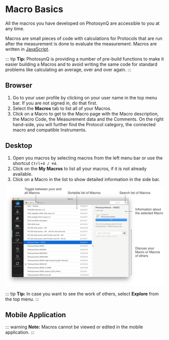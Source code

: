 # Macro Basics

All the macros you have developed on PhotosynQ are accessible to you at any time.

Macros are small pieces of code with calculations for Protocols that are run after the measurement is done to evaluate the measurement. Macros are written in [JavaScript].

::: tip
**Tip:** PhotosynQ is providing a number of pre-build functions to make it easier building a Macros and to avoid writing the same code for standard problems like calculating an average, over and over again.
:::

## Browser

1. Go to your user profile by clicking on your user name in the top menu bar. If you are not signed in, do that first.
2. Select the **Macros** tab to list all of your Macros.
3. Click on a Macro to get to the Macro page with the Macro description, the Macro Code, the Measurement data and the Comments. On the right hand-side, you will further find the Protocol category, the connected macro and compatible Instruments.

## Desktop

1. Open you macros by selecting macros from the left menu bar or use the shortcut  `Ctrl+4 / ⌘4`.
2. Click on the **My Macros** to list all your macros, if it is not already available.
3. Click on a Macro in the list to show detailed information in the side bar.

![The list of available Macros](./images/macro-list.png)

::: tip
**Tip:** In case you want to see the work of others, select **Explore** from the top menu.
:::

## Mobile Application

::: warning
**Note:** Macros cannot be viewed or edited in the mobile application.
:::

[JavaScript]: https://www.w3schools.com/js/js_json_intro.asp
